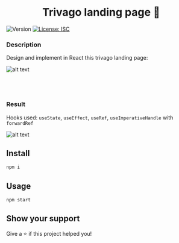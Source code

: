 <h1 align="center">Trivago landing page 👋</h1>
<p>
  <img alt="Version" src="https://img.shields.io/badge/version-1.0.0-blue.svg?cacheSeconds=2592000" />
  <a href="#" target="_blank">
    <img alt="License: ISC" src="https://img.shields.io/badge/License-ISC-yellow.svg" />
  </a>
</p>

### Description

Design and implement in React this trivago landing page:<br />

![alt text](./original720px.gif "Original")
<br /><br /><br /><br />
### Result

Hooks used: `useState`, `useEffect`, `useRef`, `useImperativeHandle` with `forwardRef`

![alt text](./myVersion720px.gif "My version")

## Install

```sh
npm i
```

## Usage

```sh
npm start
```

## Show your support

Give a ⭐️ if this project helped you!
